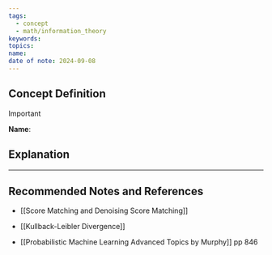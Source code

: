 ```yaml
---
tags:
  - concept
  - math/information_theory
keywords: 
topics: 
name: 
date of note: 2024-09-08
---
```


## Concept Definition

>[!important]
>**Name**: 



## Explanation





-----------
##  Recommended Notes and References


- [[Score Matching and Denoising Score Matching]]
- [[Kullback-Leibler Divergence]]

- [[Probabilistic Machine Learning Advanced Topics by Murphy]] pp 846